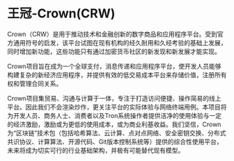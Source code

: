 # 

# 王冠-Crown(CRW)

Crown（CRW）是用于推动技术和金融创新的数字商品和应用程序平台。受到官方通用符号的启发，该平台试图在现有机构的经久耐用和久经考验的基础上发展，同时增加新功能，这些功能只有通过加密货币社区的新发现和新发展才能实现。 

Crown项目旨在成为一个全球支付，消息传递和应用程序平台，使开发人员能够构建复杂的新经济应用程序，并提供有效的低交易成本平台来存储价值，注册所有权和管理合同关系。

Crown项目集贸易、沟通与计算于一体，专注于打造访问便捷、操作简易的线上平台。因此我们不会渲染炒作，更关注平台的实际体验与网络终端用例。本项目将为开发人员、商务人士、消费者以及Tron系统操作者提供洁净的使用体验与一定的经济激励，激励或为更低的使用成本，或为商业利基收益。我们坚信，Crown为“区块链”技术包（包括哈希算法、云计算、点对点网络、安全密钥交换、分布式共识协议、计算算法、开源代码、Git版本控制系统等）提供的综合性使用平台，未来将成为切实可行的行业基础架构，并极有可能替代现有模型。

